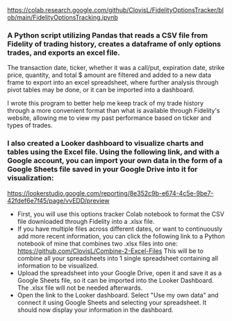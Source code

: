 https://colab.research.google.com/github/ClovisL/FidelityOptionsTracker/blob/main/FidelityOptionsTracking.ipynb

### A Python script utilizing Pandas that reads a CSV file from Fidelity of trading history, creates a dataframe of only options trades, and exports an excel file.

The transaction date, ticker, whether it was a call/put, expiration date, strike price, quantity, and total $ amount are filtered and added to a new data frame to export into an excel spreadsheet, where further analysis through pivot tables may be done, or it can be imported into a dashboard.

I wrote this program to better help me keep track of my trade history through a more convenient format than what is available through Fidelity's website, allowing me to view my past performance based on ticker and types of trades.


### I also created a Looker dashboard to visualize charts and tables using the Excel file. Using the following link, and with a Google account, you can import your own data in the form of a Google Sheets file saved in your Google Drive into it for visualization:
https://lookerstudio.google.com/reporting/8e352c9b-e674-4c5e-9be7-42fdef6e7f45/page/vvEDD/preview

* First, you will use this options tracker Colab notebook to format the CSV file downloaded through Fidelity into a .xlsx file.
* If you have multiple files across different dates, or want to continuously add more recent information, you can click the following link to a Python notebook of mine that combines two .xlsx files into one: https://github.com/ClovisL/Combine-2-Excel-Files This will be to combine all your spreadsheets into 1 single spreadsheet containing all information to be visualized.
* Upload the spreadsheet into your Google Drive, open it and save it as a Google Sheets file, so it can be imported into the Looker Dashboard. The .xlsx file will not be needed afterwards.
* Open the link to the Looker dashboard. Select "Use my own data" and connect it using Google Sheets and selecting your spreadsheet. It should now display your information in the dashboard.
